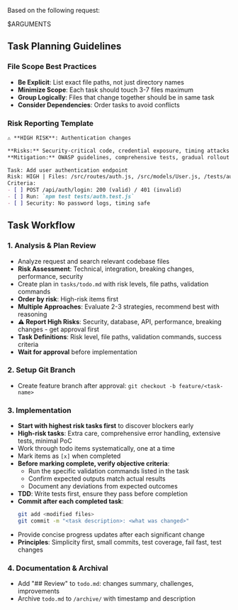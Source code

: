 Based on the following request:

$ARGUMENTS

## Task Planning Guidelines

### File Scope Best Practices
- **Be Explicit**: List exact file paths, not just directory names
- **Minimize Scope**: Each task should touch 3-7 files maximum
- **Group Logically**: Files that change together should be in same task
- **Consider Dependencies**: Order tasks to avoid conflicts

### Risk Reporting Template
```markdown
⚠️ **HIGH RISK**: Authentication changes

**Risks:** Security-critical code, credential exposure, timing attacks
**Mitigation:** OWASP guidelines, comprehensive tests, gradual rollout

Task: Add user authentication endpoint
Risk: HIGH | Files: /src/routes/auth.js, /src/models/User.js, /tests/auth.test.js
Criteria:
- [ ] POST /api/auth/login: 200 (valid) / 401 (invalid)
- [ ] Run: `npm test tests/auth.test.js`
- [ ] Security: No password logs, timing safe
```

## Task Workflow

### 1. Analysis & Plan Review
- Analyze request and search relevant codebase files
- **Risk Assessment**: Technical, integration, breaking changes, performance, security
- Create plan in `tasks/todo.md` with risk levels, file paths, validation commands
- **Order by risk**: High-risk items first
- **Multiple Approaches**: Evaluate 2-3 strategies, recommend best with reasoning
- **⚠️ Report High Risks**: Security, database, API, performance, breaking changes - get approval first
- **Task Definitions**: Risk level, file paths, validation commands, success criteria
- **Wait for approval** before implementation

### 2. Setup Git Branch
- Create feature branch after approval: `git checkout -b feature/<task-name>`

### 3. Implementation
- **Start with highest risk tasks first** to discover blockers early
- **High-risk tasks**: Extra care, comprehensive error handling, extensive tests, minimal PoC
- Work through todo items systematically, one at a time
- Mark items as `[x]` when completed
- **Before marking complete, verify objective criteria**:
  - Run the specific validation commands listed in the task
  - Confirm expected outputs match actual results
  - Document any deviations from expected outcomes
- **TDD**: Write tests first, ensure they pass before completion
- **Commit after each completed task**:
  ```bash
  git add <modified files>
  git commit -m "<task description>: <what was changed>"
  ```
- Provide concise progress updates after each significant change
- **Principles**: Simplicity first, small commits, test coverage, fail fast, test changes

### 4. Documentation & Archival
- Add "## Review" to `todo.md`: changes summary, challenges, improvements
- Archive `todo.md` to `/archive/` with timestamp and description
